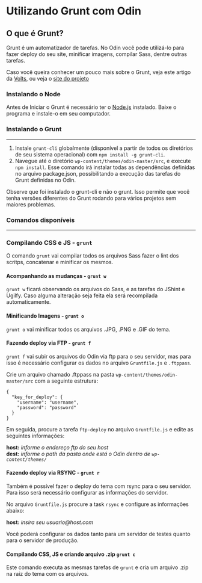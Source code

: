 # Utilizando Grunt com Odin

## O que é Grunt?

Grunt é um automatizador de tarefas. No Odin você pode utilizá-lo para fazer deploy do seu site, minificar imagens, compilar Sass, dentre outras tarefas.

Caso você queira conhecer um pouco mais sobre o Grunt, veja este artigo da [Volts](http://www.voltsdigital.com.br/labs/gruntjs-por-onde-comecar/), ou veja o [site do projeto](http://gruntjs.com/)

### Instalando o Node

Antes de Iniciar o Grunt é necessário ter o [Node.js](http://nodejs.org/) instalado. Baixe o programa e instale-o em seu computador.

### Instalando o Grunt

---

1. Instale `grunt-cli` globalmente (disponível a partir de todos os diretórios de seu sistema operacional) com `npm install -g grunt-cli`.
2. Navegue até o diretório `wp-content/themes/odin-master/src`, e execute `npm install`. Esse comando irá instalar todas as dependências definidas no arquivo package.json, possibilitando a execução das tarefas do Grunt definidas no Odin.

Observe que foi instalado o grunt-cli e não o grunt. Isso permite que você tenha versões diferentes do Grunt rodando para vários projetos sem maiores problemas.

### Comandos disponíveis

---

### Compilando CSS e JS - `grunt`

O comando `grunt` vai compilar todos os arquivos Sass fazer o lint dos scritps, concatenar e minificar os mesmos.

#### Acompanhando as mudanças - `grunt w`

`grunt w` ficará observando os arquivos do Sass, e as tarefas do JShint e Ugilfy. Caso alguma alteração seja feita ela será recompilada automaticamente.

#### Minificando Imagens - `grunt o`

`grunt o` vai minificar todos os arquivos .JPG, .PNG e .GIF do tema.

#### Fazendo deploy via FTP - `grunt f`

`grunt f` vai subir os arquivos do Odin via ftp para o seu servidor, mas para isso é necessário configurar os dados no arquivo `Gruntfile.js` e `.ftppass`.

Crie um arquivo chamado .ftppass na pasta `wp-content/themes/odin-master/src` com a seguinte estrutura:

```
{
  "key_for_deploy": {
    "username": "username",
    "password": "password"
  }
}
```

Em seguida, procure a tarefa `ftp-deploy` no arquivo `Gruntfile.js` e edite as seguintes informações:

**host:** _informe o endereço ftp do seu host_  
**dest:** _informe o path da pasta onde está o Odin dentro de `wp-content/themes/`_

#### Fazendo deploy via RSYNC - `grunt r`

Também é possível fazer o deploy do tema com rsync para o seu servidor. Para isso será necessário configurar as informações do servidor.

No arquivo `Gruntfile.js` procure a task `rsync` e configure as informações abaixo:

**host:** _insira seu usuario@host.com_

Você poderá configurar os dados tanto para um servidor de testes quanto para o servidor de produção.

#### Compilando CSS, JS e criando arquivo .zip `grunt c`

Este comando executa as mesmas tarefas de `grunt` e cria um arquivo .zip na raiz do tema com os arquivos.
